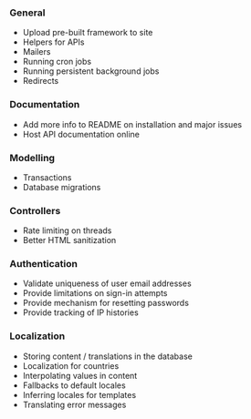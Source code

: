 ### General

* Upload pre-built framework to site
* Helpers for APIs
* Mailers
* Running cron jobs
* Running persistent background jobs
* Redirects

### Documentation
* Add more info to README on installation and major issues
* Host API documentation online

### Modelling

* Transactions
* Database migrations

### Controllers

* Rate limiting on threads
* Better HTML sanitization

### Authentication

* Validate uniqueness of user email addresses
* Provide limitations on sign-in attempts
* Provide mechanism for resetting passwords
* Provide tracking of IP histories

### Localization

* Storing content / translations in the database
* Localization for countries
* Interpolating values in content
* Fallbacks to default locales
* Inferring locales for templates
* Translating error messages